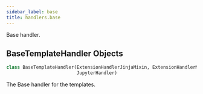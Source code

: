 ```yaml
---
sidebar_label: base
title: handlers.base
---
```


Base handler.

## BaseTemplateHandler Objects

```python
class BaseTemplateHandler(ExtensionHandlerJinjaMixin, ExtensionHandlerMixin,
                          JupyterHandler)
```

The Base handler for the templates.

